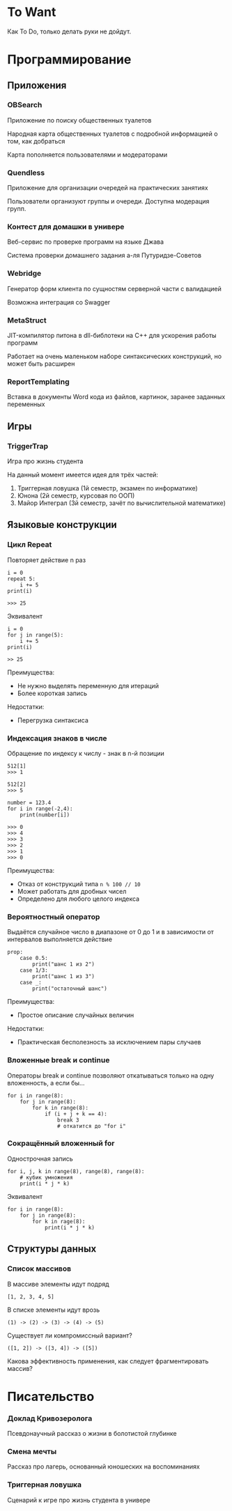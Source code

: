 # To Want

Как To Do, только делать руки не дойдут.

# Программирование

## Приложения

### OBSearch

Приложение по поиску общественных туалетов

Народная карта общественных туалетов с подробной информацией о том, как добраться

Карта пополняется пользователями и модераторами 

### Quendless

Приложение для организации очередей на практических занятиях

Пользователи организуют группы и очереди. Доступна модерация групп.

### Контест для домашки в универе

Веб-сервис по проверке программ на языке Джава

Система проверки домашнего задания а-ля Путуридзе-Советов

### Webridge

Генератор форм клиента по сущностям серверной части с валидацией

Возможна интеграция со Swagger

### MetaStruct

JIT-компилятор питона в dll-библотеки на C++ для ускорения работы программ

Работает на очень маленьком наборе синтаксических конструкций, но может быть расширен

### ReportTemplating

Вставка в документы Word кода из файлов, картинок, заранее заданных переменных

## Игры

### TriggerTrap

Игра про жизнь студента

На данный момент имеется идея для трёх частей:
1. Триггерная ловушка (1й семестр, экзамен по информатике)
2. Юнона (2й семестр, курсовая по ООП)
3. Майор Интеграл (3й семестр, зачёт по вычислительной математике)

## Языковые конструкции

### Цикл Repeat
Повторяет действие n раз

```
i = 0
repeat 5:
    i += 5
print(i)

>>> 25
```

Эквивалент

```
i = 0
for j in range(5):
    i += 5
print(i)

>> 25
```

Преимущества:
* Не нужно выделять переменную для итераций
* Более короткая запись

Недостатки:
* Перегрузка синтаксиса

### Индексация знаков в числе
Обращение по индексу к числу - знак в n-й позиции

```
512[1]
>>> 1

512[2]
>>> 5
```

```
number = 123.4
for i in range(-2,4):
    print(number[i])

>>> 0
>>> 4
>>> 3
>>> 2
>>> 1
>>> 0
```

Преимущества:
* Отказ от конструкций типа `n % 100 // 10`
* Может работать для дробных чисел
* Определено для любого целого индекса

### Вероятностный оператор
Выдаётся случайное число в диапазоне от 0 до 1 и в зависимости от интервалов выполняется 
действие

```
prop:
    case 0.5:
        print("шанс 1 из 2")
    case 1/3:
        print("шанс 1 из 3")
    case _:
        print("остаточный шанс")
```

Преимущества:
* Простое описание случайных величин

Недостатки:
* Практическая бесполезность за исключением пары случаев

### Вложенные break и continue
Операторы break и continue позволяют откатываться только на одну вложенность, а если бы...

```
for i in range(8):
    for j in range(8):
        for k in range(8):
            if (i + j + k == 4):
                break 3 
                # откатится до "for i"
```

### Сокращённый вложенный for
Однострочная запись

```
for i, j, k in range(8), range(8), range(8):
    # кубик умножения
    print(i * j * k)
```

Эквивалент

```
for i in range(8):
    for j in range(8):
        for k in rage(8):
            print(i * j * k)
```

## Структуры данных

### Список массивов

В массиве элементы идут подряд

```
[1, 2, 3, 4, 5]
```

В списке элементы идут врозь

```
(1) -> (2) -> (3) -> (4) -> (5)
```

Существует ли компромиссный вариант?

```
([1, 2]) -> ([3, 4]) -> ([5])
```

Какова эффективность применения, как следует фрагментировать массив?

# Писательство

### Доклад Кривозеролога

Псевдонаучный рассказ о жизни в болотистой глубинке

### Смена мечты

Рассказ про лагерь, основанный юношеских на воспоминаниях

### Триггерная ловушка

Сценарий к игре про жизнь студента в универе
